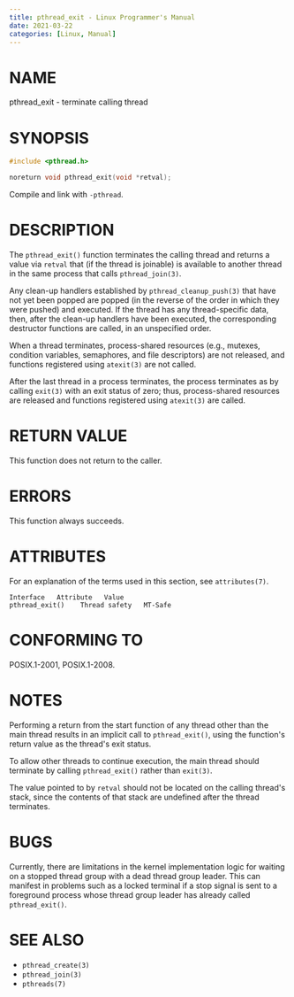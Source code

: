 ```yaml
---
title: pthread_exit - Linux Programmer's Manual
date: 2021-03-22
categories: [Linux, Manual]
---
```


# NAME

pthread_exit - terminate calling thread

# SYNOPSIS

```c
#include <pthread.h>

noreturn void pthread_exit(void *retval);
```

Compile and link with `-pthread`.

# DESCRIPTION

The `pthread_exit()` function terminates the calling thread and returns a value via `retval` that (if the thread is joinable) is available to another thread in the same process that calls `pthread_join(3)`.

Any clean-up handlers established by `pthread_cleanup_push(3)` that have not yet been popped are popped (in the reverse of the order in which they were pushed) and executed. If the thread has any thread-specific data, then, after the clean-up handlers have been executed, the corresponding destructor functions are called, in an unspecified order.

When a thread terminates, process-shared resources (e.g., mutexes, condition variables, semaphores, and file descriptors) are not released, and functions registered using `atexit(3)` are not called.

After the last thread in a process terminates, the process terminates as by calling `exit(3)` with an exit status of zero; thus, process-shared resources are released and functions registered using `atexit(3)` are called.

# RETURN VALUE

This function does not return to the caller.

# ERRORS

This function always succeeds.

# ATTRIBUTES

For an explanation of the terms used in this section, see `attributes(7)`.

```
Interface   Attribute   Value
pthread_exit()    Thread safety   MT-Safe
```

# CONFORMING TO

POSIX.1-2001, POSIX.1-2008.

# NOTES

Performing a return from the start function of any thread other than the main thread results in an implicit call to `pthread_exit()`, using the function's return value as the thread's exit status.

To allow other threads to continue execution, the main thread should terminate by calling `pthread_exit()` rather than `exit(3)`.

The value pointed to by `retval` should not be located on the calling thread's stack, since the contents of that stack are undefined after the thread terminates.

# BUGS

Currently, there are limitations in the kernel implementation logic for waiting on a stopped thread group with a dead thread group leader. This can manifest in problems such as a locked terminal if a stop signal is sent to a foreground process whose thread group leader has already called `pthread_exit()`.

# SEE ALSO

- `pthread_create(3)`
- `pthread_join(3)`
- `pthreads(7)`

